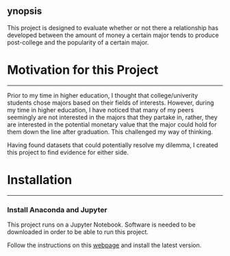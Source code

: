 ynopsis
---
This project is designed to evaluate whether or not there a relationship has
developed between the amount of money a certain major tends to produce post-college and the popularity of a certain major.

# Motivation for this Project
---
Prior to my time in higher education, I thought that college/univerity students chose majors based on their fields of interests.
However, during my time in higher education, I have noticed that many of my peers seemingly are not interested in the majors that they 
partake in, rather, they are interested in the potential monetary value that the major could hold for them down the line after
graduation. This challenged my way of thinking.

Having found datasets that could potentially resolve my dilemma, I created this project to find evidence for either side.

# Installation
---

### Install Anaconda and Jupyter

This project runs on a Jupyter Notebook. Software is needed to be downloaded in order to be able to run this project.

Follow the instructions on this [webpage](https://conda.io/docs/user-guide/install/index.html) and install the 
latest version.



